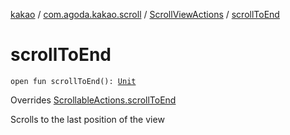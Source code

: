 [kakao](../../index.md) / [com.agoda.kakao.scroll](../index.md) / [ScrollViewActions](index.md) / [scrollToEnd](./scroll-to-end.md)

# scrollToEnd

`open fun scrollToEnd(): `[`Unit`](https://kotlinlang.org/api/latest/jvm/stdlib/kotlin/-unit/index.html)

Overrides [ScrollableActions.scrollToEnd](../../com.agoda.kakao.common.actions/-scrollable-actions/scroll-to-end.md)

Scrolls to the last position of the view

